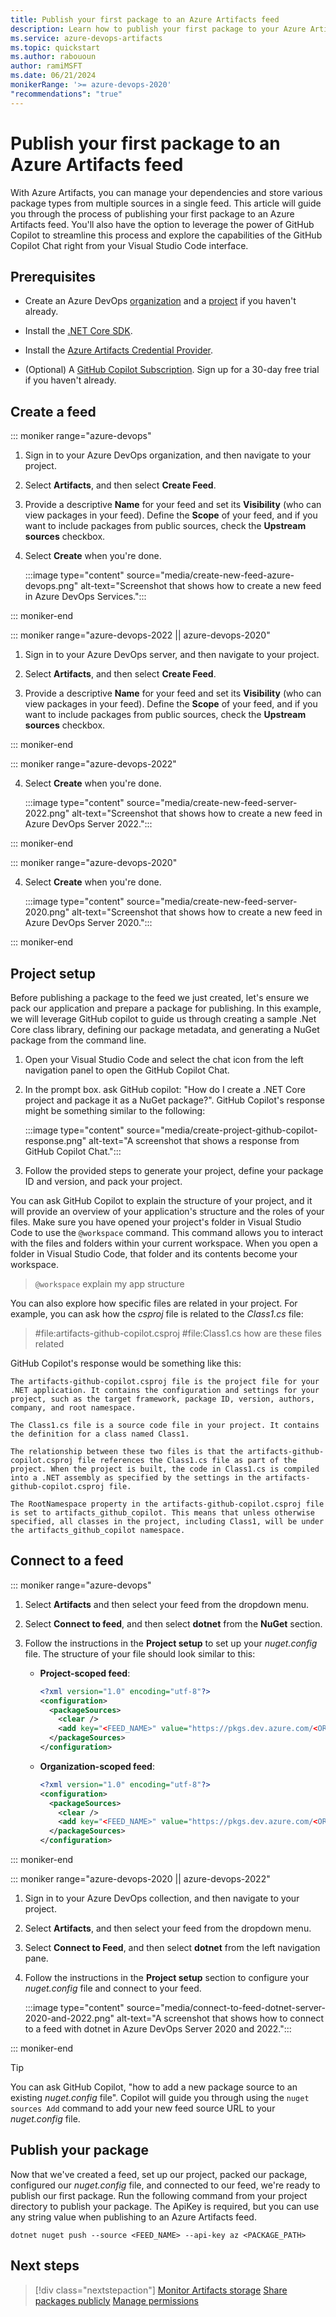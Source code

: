 ```yaml
---
title: Publish your first package to an Azure Artifacts feed
description: Learn how to publish your first package to your Azure Artifacts feed.
ms.service: azure-devops-artifacts
ms.topic: quickstart
ms.author: rabououn
author: ramiMSFT
ms.date: 06/21/2024
monikerRange: '>= azure-devops-2020'
"recommendations": "true"
---
```


# Publish your first package to an Azure Artifacts feed

With Azure Artifacts, you can manage your dependencies and store various package types from multiple sources in a single feed. This article will guide you through the process of publishing your first package to an Azure Artifacts feed. You'll also have the option to leverage the power of GitHub Copilot to streamline this process and explore the capabilities of the GitHub Copilot Chat right from your Visual Studio Code interface. 

## Prerequisites

* Create an Azure DevOps [organization](../organizations/accounts/create-organization.md) and a [project](../organizations/projects/create-project.md#create-a-project) if you haven't already.

* Install the [.NET Core SDK](https://dotnet.microsoft.com/en-us/download).

* Install the [Azure Artifacts Credential Provider](https://github.com/microsoft/artifacts-credprovider#azure-artifacts-credential-provider).

* (Optional) A [GitHub Copilot Subscription](https://docs.github.com/en/copilot/using-github-copilot/using-github-copilot-code-suggestions-in-your-editor?tool=vscode). Sign up for a 30-day free trial if you haven't already.

## Create a feed

::: moniker range="azure-devops"

1. Sign in to your Azure DevOps organization, and then navigate to your project.

1. Select **Artifacts**, and then select **Create Feed**.

1. Provide a descriptive **Name** for your feed and set its **Visibility** (who can view packages in your feed). Define the **Scope** of your feed, and if you  want to include packages from public sources, check the **Upstream sources** checkbox.

1. Select **Create** when you're done.

    :::image type="content" source="media/create-new-feed-azure-devops.png" alt-text="Screenshot that shows how to create a new feed in Azure DevOps Services.":::

::: moniker-end

::: moniker range="azure-devops-2022 || azure-devops-2020"

1. Sign in to your Azure DevOps server, and then navigate to your project.

2. Select **Artifacts**, and then select **Create Feed**.

3. Provide a descriptive **Name** for your feed and set its **Visibility** (who can view packages in your feed). Define the **Scope** of your feed, and if you  want to include packages from public sources, check the **Upstream sources** checkbox.

::: moniker-end

::: moniker range="azure-devops-2022"

4. Select **Create** when you're done.

    :::image type="content" source="media/create-new-feed-server-2022.png" alt-text="Screenshot that shows how to create a new feed in Azure DevOps Server 2022.":::

::: moniker-end

::: moniker range="azure-devops-2020"

4. Select **Create** when you're done.

    :::image type="content" source="media/create-new-feed-server-2020.png" alt-text="Screenshot that shows how to create a new feed in Azure DevOps Server 2020.":::

::: moniker-end

## Project setup

Before publishing a package to the feed we just created, let's ensure we pack our application and prepare a package for publishing. In this example, we will leverage GitHub copilot to guide us through creating a sample .Net Core class library, defining our package metadata, and generating a NuGet package from the command line.

1. Open your Visual Studio Code and select the chat icon from the left navigation panel to open the GitHub Copilot Chat.

1. In the prompt box. ask GitHub copilot: "How do I create a .NET Core project and package it as a NuGet package?". GitHub Copilot's response might be something similar to the following:

    :::image type="content" source="media/create-project-github-copilot-response.png" alt-text="A screenshot that shows a response from GitHub Copilot Chat.":::

1. Follow the provided steps to generate your project, define your package ID and version, and pack your project.

You can ask GitHub Copilot to explain the structure of your project, and it will provide an overview of your application's structure and the roles of your files. Make sure you have opened your project's folder in Visual Studio Code to use the `@workspace` command.  This command allows you to interact with the files and folders within your current workspace. When you open a folder in Visual Studio Code, that folder and its contents become your workspace.

> `@workspace` explain my app structure

You can also explore how specific files are related in your project. For example, you can ask how the *csproj* file is related to the *Class1.cs* file:

> #file:artifacts-github-copilot.csproj #file:Class1.cs how are these files related

GitHub Copilot's response would be something like this:

```
The artifacts-github-copilot.csproj file is the project file for your .NET application. It contains the configuration and settings for your project, such as the target framework, package ID, version, authors, company, and root namespace.

The Class1.cs file is a source code file in your project. It contains the definition for a class named Class1.

The relationship between these two files is that the artifacts-github-copilot.csproj file references the Class1.cs file as part of the project. When the project is built, the code in Class1.cs is compiled into a .NET assembly as specified by the settings in the artifacts-github-copilot.csproj file.

The RootNamespace property in the artifacts-github-copilot.csproj file is set to artifacts_github_copilot. This means that unless otherwise specified, all classes in the project, including Class1, will be under the artifacts_github_copilot namespace.
```

## Connect to a feed

::: moniker range="azure-devops"

1. Select **Artifacts** and then select your feed from the dropdown menu.

1. Select **Connect to feed**, and then select **dotnet** from the **NuGet** section.

1. Follow the instructions in the **Project setup** to set up your *nuget.config* file. The structure of your file should look similar to this:

    - **Project-scoped feed**:

        ```xml
        <?xml version="1.0" encoding="utf-8"?>
        <configuration>
          <packageSources>
            <clear />
            <add key="<FEED_NAME>" value="https://pkgs.dev.azure.com/<ORGANIZATION_NAME>/<PROJECT_NAME>/_packaging/<FEED_NAME>/nuget/v3/index.json" />
          </packageSources>
        </configuration>
        ```

    - **Organization-scoped feed**:

        ```xml
        <?xml version="1.0" encoding="utf-8"?>
        <configuration>
          <packageSources>
            <clear />
            <add key="<FEED_NAME>" value="https://pkgs.dev.azure.com/<ORGANIZATION_NAME>/_packaging/<FEED_NAME>/nuget/v3/index.json" />
          </packageSources>
        </configuration>
        ```

::: moniker-end

::: moniker range="azure-devops-2020 || azure-devops-2022"

1. Sign in to your Azure DevOps collection, and then navigate to your project.

1. Select **Artifacts**, and then select your feed from the dropdown menu.

1. Select **Connect to Feed**, and then select **dotnet** from the left navigation pane.

1. Follow the instructions in the **Project setup** section to configure your *nuget.config* file and connect to your feed.

    :::image type="content" source="media/connect-to-feed-dotnet-server-2020-and-2022.png" alt-text="A screenshot that shows how to connect to a feed with dotnet in Azure DevOps Server 2020 and 2022.":::

::: moniker-end

> [!TIP]
> You can ask GitHub Copilot, "how to add a new package source to an existing *nuget.config* file". Copilot will guide you through using the `nuget sources Add` command to add your new feed source URL to your *nuget.config* file.

## Publish your package

Now that we've created a feed, set up our project, packed our package, configured our *nuget.config* file, and connected to our feed, we're ready to publish our first package. Run the following command from your project directory to publish your package. The ApiKey is required, but you can use any string value when publishing to an Azure Artifacts feed.

```dotnetcli
dotnet nuget push --source <FEED_NAME> --api-key az <PACKAGE_PATH>
```

## Next steps

> [!div class="nextstepaction"]
> [Monitor Artifacts storage](artifact-storage.md)
> [Share packages publicly](tutorials/share-packages-publicly.md)
> [Manage permissions](feeds/feed-permissions.md)
